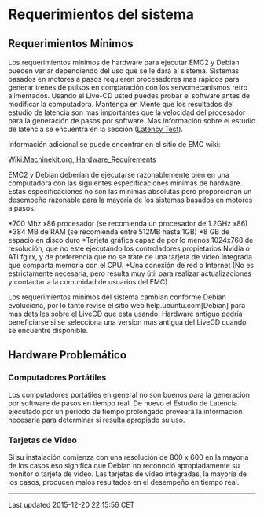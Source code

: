 Requerimientos del sistema
==========================

<span id="cha:system-requirements"></span>

Requerimientos Mínimos
----------------------

Los requerimientos mínimos de hardware para ejecutar EMC2 y Debian pueden variar dependiendo del uso que se le dará al sistema. Sistemas basados en motores a pasos requieren procesadores mas rápidos para generar trenes de pulsos en comparación con los servomecanismos retro alimentados. Usando el Live-CD usted puedes probar el software antes de modificar la computadora. Mantenga en Mente que los resultados del estudio de latencia son mas importantes que la velocidad del procesador para la generación de pasos por software. Mas información sobre el estudio de latencia se encuentra en la sección ([Latency Test](#sub:latency-test)).

Información adicional se puede encontrar en el sitio de EMC wiki:

[Wiki.Machinekit.org, Hardware\_Requirements](http://wiki.machinekit.org/cgi-bin/emcinfo.pl?Hardware_Requirements)

EMC2 y Debian deberían de ejecutarse razonablemente bien en una computadora con las siguientes especificaciones mínimas de hardware. Estas especificaciones no son las mínimas absolutas pero proporcionan un desempeño razonable para la mayoría de los sistemas basados en motores a pasos.

\*700 Mhz x86 procesador (se recomienda un procesador de 1.2GHz x86) \*384 MB de RAM (se recomienda entre 512MB hasta 1GB) \*8 GB de espacio en disco duro \*Tarjeta gráfica capaz de por lo menos 1024x768 de resolución, que no este ejecutando los controladores propietarios Nvidia o ATI fglrx, y de preferencia que no se trate de una tarjeta de vídeo integrada que comparta memoria con el CPU. \*Una conexión de red o Internet (No es estrictamente necesaria, pero resulta muy útil para realizar actualizaciones y contactar a la comunidad de usuarios del EMC)

Los requerimientos mínimos del sistema cambian conforme Debian evoluciona, por lo tanto revise el sitio web help.ubuntu.com\[Debian\] para mas detalles sobre el LiveCD que esta usando. Hardware antiguo podría beneficiarse si se selecciona una version mas antigua del LiveCD cuando se encuentre disponible.

Hardware Problemático
---------------------

### Computadores Portátiles

Los computadores portátiles en general no son buenos para la generación por software de pasos en tiempo real. De nuevo el Estudio de Latencia ejecutado por un periodo de tiempo prolongado proveerá la información necesaria para determinar si resulta apropiado su uso.

### Tarjetas de Vídeo

Si su instalación comienza con una resolución de 800 x 600 en la mayoría de los casos eso significa que Debian no reconoció apropiadamente su monitor o tarjeta de vídeo. Las tarjetas de vídeo integradas, la mayoría de los casos, producen malos resultados en el desempeño en tiempo real.

------------------------------------------------------------------------

Last updated 2015-12-20 22:15:56 CET


